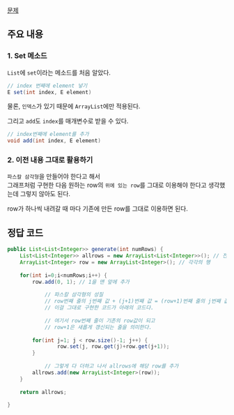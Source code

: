 [문제]()

## 주요 내용 

### 1. Set 메소드 
`List`에 `set`이라는 메소드를 처음 알았다. 

``` java
// index 번째에 element 넣기
E set(int index, E element) 
```

물론, `인덱스`가 있기 때문에 `ArrayList`에만 적용된다. 

그리고 `add`도 `index`를 매개변수로 받을 수 있다. 
``` java
// index번째에 element를 추가
void add(int index, E element) 
```

### 2. 이전 내용 그대로 활용하기 

`파스칼 삼각형`을 만들어야 한다고 해서  
그래프처럼 구현한 다음 원하는 row의 `위에 있는 row`를 그대로 이용해야 한다고 생각했는데 그렇지 않아도 된다. 

row가 하나씩 내려갈 때 마다 기존에 만든 row를 그대로 이용하면 된다. 

## 정답 코드 

``` java
public List<List<Integer>> generate(int numRows) {
	List<List<Integer>> allrows = new ArrayList<List<Integer>>(); // 전체 그래프
	ArrayList<Integer> row = new ArrayList<Integer>(); // 각각의 행 
   
	for(int i=0;i<numRows;i++) {
		row.add(0, 1); // 1을 맨 앞에 추가 
    
    		// 파스칼 삼각형의 성질
    		// row번째 줄의 j번째 값 + (j+1)번째 값 = (row+1)번째 줄의 j번째 값
    		// 이걸 그대로 구현한 코드가 아래의 코드다. 
    
    		// 여기서 row번째 줄이 기존의 row값이 되고 
    		// row+1은 새롭게 갱신되는 줄을 의미한다. 
    
		for(int j=1; j < row.size()-1; j++) {
      			row.set(j, row.get(j)+row.get(j+1));
		}
    
    		// 그렇게 다 더하고 나서 allrows에 해당 row를 추가
		allrows.add(new ArrayList<Integer>(row));
	}
  
	return allrows;
	
}

```
